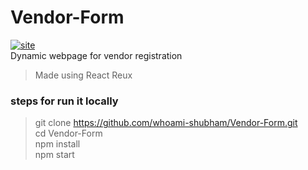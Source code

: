 # Vendor-Form
[![site](https://img.shields.io/badge/Live-demo-brightgreen)](https://whoami-shubham.github.io/Vendor-Form/) <br/>
Dynamic webpage for vendor registration </br>
> Made using React Reux  </br>
### steps for run it locally
> git clone https://github.com/whoami-shubham/Vendor-Form.git <br/>
> cd Vendor-Form  <br/>
> npm install     <br/>
> npm start       <br/>
